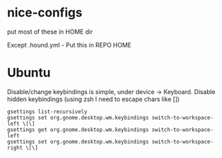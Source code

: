 nice-configs
============

put most of these in HOME dir

Except
.hound.yml - Put this in REPO HOME



# Ubuntu

Disable/change keybindings is simple, under device -> Keyboard. 
Disable hidden keybindings (using zsh I need to escape chars like [])

    gsettings list-recursively
    gsettings set org.gnome.desktop.wm.keybindings switch-to-workspace-left \[\]
    gsettings get org.gnome.desktop.wm.keybindings switch-to-workspace-left     
    gsettings set org.gnome.desktop.wm.keybindings switch-to-workspace-right \[\]

